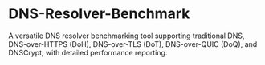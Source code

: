 # DNS-Resolver-Benchmark
A versatile DNS resolver benchmarking tool supporting traditional DNS, DNS-over-HTTPS (DoH), DNS-over-TLS (DoT), DNS-over-QUIC (DoQ), and DNSCrypt, with detailed performance reporting.
